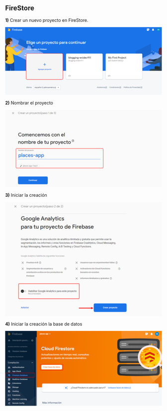 ## FireStore


**1)** Crear un nuevo proyecto en FireStore.  

![Crear un nuevo proyecto](./assets/firestore-1.png)


**2)** Nombrar el proyecto

![Nombrar proyecto](./assets/firestore-2.png)


**3)** Iniciar la creación  

![Iniciar la creación](./assets/firestore-3.png)



**4)** Iniciar la creación la base de datos

![Iniciar la creación de base de datos](./assets/firestore-4.png)


